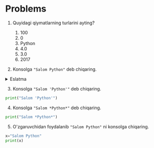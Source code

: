 # Problems

1. Quyidagi qiymatlarning turlarini ayting?

   1. 100
   2. 0
   3. Python
   4. 4.0
   5. 3.0
   6. 2017

2. Konsolga `"Salom Python"` deb chiqaring.

<details> <summary>Eslatma</summary>

```python
print("Salom Python")
```

</details> 
 
3. Konsolga `"Salom 'Python'"` deb chiqaring.
```python
print("Salom 'Python'")
```
4. Konsolga `"Salom *Python*"` deb chiqaring.
```python
print("Salom *Python*")
```
5. O'zgaruvchidan foydalanib `"Salom Python"` ni konsolga chiqaring.
```python
x="Salom Python"
print(x)
```
